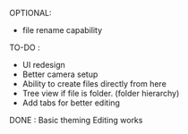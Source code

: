 OPTIONAL:
- file rename capability
 
TO-DO : 
- UI redesign
- Better camera setup 
- Ability to create files directly from here
- Tree view if file is folder. (folder hierarchy)
- Add tabs for better editing 

DONE : 
Basic theming
Editing works
